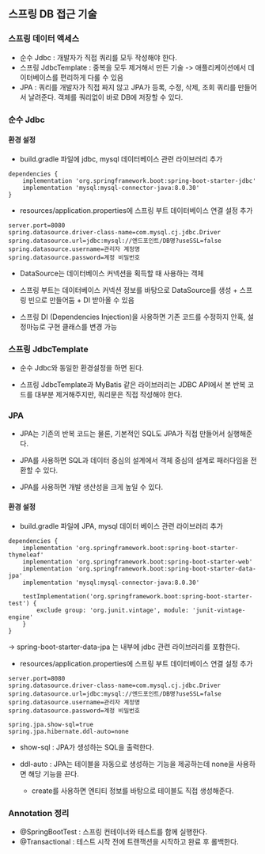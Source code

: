 ## 스프링 DB 접근 기술

### 스프링 데이터 액세스
- 순수 Jdbc : 개발자가 직접 쿼리를 모두 작성해야 한다.
- 스프링 JdbcTemplate : 중복을 모두 제거해서 만든 기술 -> 애플리케이션에서 데이터베이스를 편리하게 다룰 수 있음
- JPA : 쿼리를 개발자가 직접 짜지 않고 JPA가 등록, 수정, 삭제, 조회 쿼리를 만들어서 날려준다. 객체를 쿼리없이 바로 DB에 저장할 수 있다. 

### 순수 Jdbc

#### 환경 설정

- build.gradle 파일에 jdbc, mysql 데이터베이스 관련 라이브러리 추가
```
dependencies {
	implementation 'org.springframework.boot:spring-boot-starter-jdbc'
	implementation 'mysql:mysql-connector-java:8.0.30'
}
```

- resources/application.properties에 스프링 부트 데이터베이스 연결 설정 추가
```
server.port=8080
spring.datasource.driver-class-name=com.mysql.cj.jdbc.Driver
spring.datasource.url=jdbc:mysql://엔드포인트/DB명?useSSL=false
spring.datasource.username=관리자 계정명
spring.datasource.password=계정 비밀번호 
```

- DataSource는 데이터베이스 커넥션을 획득할 때 사용하는 객체

- 스프링 부트는 데이터베이스 커넥션 정보를 바탕으로 DataSource를 생성 + 스프링 빈으로 만들어둠 + DI 받아올 수 있음

- 스프링 DI (Dependencies Injection)을 사용하면 기존 코드를 수정하지 안혹, 설정마능로 구현 클래스를 변경 가능


### 스프링 JdbcTemplate

- 순수 Jdbc와 동일한 환경설정을 하면 된다.

- 스프링 JdbcTemplate과 MyBatis 같은 라이브러리는 JDBC API에서 본 반복 코드를 대부분 제거해주지만, 쿼리문은 직접 작성해야 한다.

### JPA

- JPA는 기존의 반복 코드는 물론, 기본적인 SQL도 JPA가 직접 만들어서 실행해준다.

- JPA를 사용하면 SQL과 데이터 중심의 설계에서 객체 중심의 설계로 패러다임을 전환할 수 있다.

- JPA를 사용하면 개발 생산성을 크게 높일 수 있다.


#### 환경 설정

- build.gradle 파일에 JPA, mysql 데이터 베이스 관련 라이브러리 추가
```
dependencies {
	implementation 'org.springframework.boot:spring-boot-starter-thymeleaf'
	implementation 'org.springframework.boot:spring-boot-starter-web'
	implementation 'org.springframework.boot:spring-boot-starter-data-jpa'	
	implementation 'mysql:mysql-connector-java:8.0.30'

	testImplementation('org.springframework.boot:spring-boot-starter-test') {
		exclude group: 'org.junit.vintage', module: 'junit-vintage-engine'
	}
}

```
-> spring-boot-starter-data-jpa 는 내부에 jdbc 관련 라이브러리를 포함한다.

- resources/application.properties에 스프링 부트 데이터베이스 연결 설정 추가
```
server.port=8080
spring.datasource.driver-class-name=com.mysql.cj.jdbc.Driver
spring.datasource.url=jdbc:mysql://엔드포인트/DB명?useSSL=false
spring.datasource.username=관리자 계정명
spring.datasource.password=계정 비밀번호 

spring.jpa.show-sql=true
spring.jpa.hibernate.ddl-auto=none
```

- show-sql : JPA가 생성하는 SQL을 출력한다.

- ddl-auto : JPA는 테이블을 자동으로 생성하는 기능을 제공하는데 none을 사용하면 해당 기능을 끈다.
	- create를 사용하면 엔티티 정보를 바탕으로 테이블도 직접 생성해준다.

### Annotation 정리
- @SpringBootTest : 스프링 컨테이너와 테스트를 함께 실행한다.
- @Transactional : 테스트 시작 전에 트랜잭션을 시작하고 완료 후 롤백한다.
